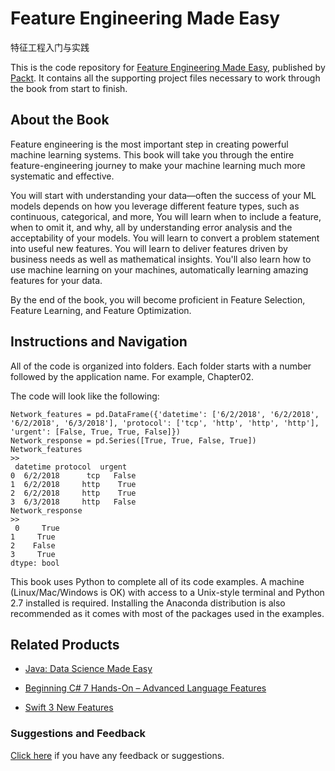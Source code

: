 # Feature Engineering Made Easy

特征工程入门与实践

This is the code repository for [Feature Engineering Made Easy](https://www.packtpub.com/big-data-and-business-intelligence/feature-engineering-made-easy?utm_source=github&utm_medium=repository&utm_campaign=9781787287600), published by [Packt](https://www.packtpub.com/?utm_source=github). It contains all the supporting project files necessary to work through the book from start to finish.
## About the Book
Feature engineering is the most important step in creating powerful machine learning systems. This book will take you through the entire feature-engineering journey to make your machine learning much more systematic and effective.

You will start with understanding your data—often the success of your ML models depends on how you leverage different feature types, such as continuous, categorical, and more, You will learn when to include a feature, when to omit it, and why, all by understanding error analysis and the acceptability of your models. You will learn to convert a problem statement into useful new features. You will learn to deliver features driven by business needs as well as mathematical insights. You'll also learn how to use machine learning on your machines, automatically learning amazing features for your data.

By the end of the book, you will become proficient in Feature Selection, Feature Learning, and Feature Optimization.
## Instructions and Navigation
All of the code is organized into folders. Each folder starts with a number followed by the application name. For example, Chapter02.



The code will look like the following:
```
Network_features = pd.DataFrame({'datetime': ['6/2/2018', '6/2/2018', '6/2/2018', '6/3/2018'], 'protocol': ['tcp', 'http', 'http', 'http'], 'urgent': [False, True, True, False]})
Network_response = pd.Series([True, True, False, True])
Network_features
>>
 datetime protocol  urgent
0  6/2/2018      tcp   False
1  6/2/2018     http    True
2  6/2/2018     http    True
3  6/3/2018     http   False
Network_response
>>
 0     True
1     True
2    False
3     True
dtype: bool
```

This book uses Python to complete all of its code examples. A machine (Linux/Mac/Windows is OK) with access to a Unix-style terminal and Python 2.7 installed is required.
Installing the Anaconda distribution is also recommended as it comes with most of the packages used in the examples.

## Related Products
* [Java: Data Science Made Easy](https://www.packtpub.com/big-data-and-business-intelligence/java-data-science-made-easy?utm_source=github&utm_medium=repository&utm_campaign=9781788475655)

* [Beginning C# 7 Hands-On – Advanced Language Features](https://www.packtpub.com/application-development/beginning-c-7-hands-advanced-language-features?utm_source=github&utm_medium=repository&utm_campaign=9781788294263)

* [Swift 3 New Features](https://www.packtpub.com/application-development/swift-3-new-features?utm_source=github&utm_medium=repository&utm_campaign=9781786469632)

### Suggestions and Feedback
[Click here](https://docs.google.com/forms/d/e/1FAIpQLSe5qwunkGf6PUvzPirPDtuy1Du5Rlzew23UBp2S-P3wB-GcwQ/viewform) if you have any feedback or suggestions.
